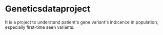 # Geneticsdataproject
It is a project to understand patient's gene variant's indicence in population, especially first-time seen variants.
